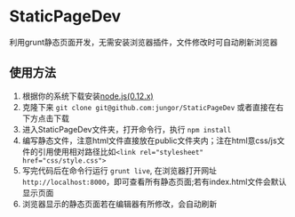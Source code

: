 # StaticPageDev
利用grunt静态页面开发，无需安装浏览器插件，文件修改时可自动刷新浏览器

## 使用方法

1. 根据你的系统下载安装[node.js(0.12.x)](https://nodejs.org/download/)
2. 克隆下来 `git clone git@github.com:jungor/StaticPageDev` 或者直接在右下方点击下载
3. 进入StaticPageDev文件夹，打开命令行，执行 `npm install`
4. 编写静态文件，注意html文件直接放在public文件夹内；注在html意css/js文件的引用使用相对路径比如```<link rel="stylesheet" href="css/style.css">```
5. 写完代码后在命令行运行 `grunt live`, 在浏览器打开网址 `http://localhost:8000`，即可查看所有静态页面;若有index.html文件会默认显示页面
6. 浏览器显示的静态页面若在编辑器有所修改，会自动刷新
